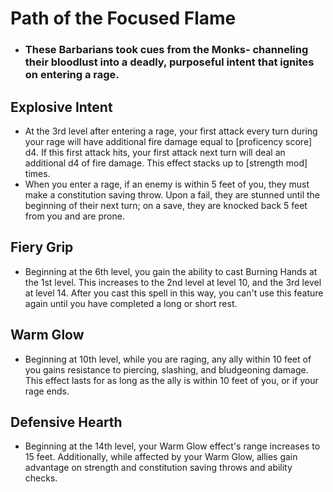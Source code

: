 # Path of the Focused Flame 
 - ### These Barbarians took cues from the Monks- channeling their bloodlust into a deadly, purposeful intent that ignites on entering a rage.


## Explosive Intent
- At the 3rd level after entering a rage, your first attack every turn during
  your rage will have additional fire damage equal to [proficency score] d4. If
  this first attack hits, your first attack next turn will deal an additional
  d4 of fire damage. This effect stacks up to [strength mod] times.
- When you enter a rage, if an enemy is within 5 feet of you, they must make a
  constitution saving throw. Upon a fail, they are stunned until the beginning
  of their next turn; on a save, they are knocked back 5 feet from you and are
  prone.


## Fiery Grip
- Beginning at the 6th level, you gain the ability to cast Burning Hands at the
  1st level. This increases to the 2nd level at level 10, and the 3rd level at
  level 14. After you cast this spell in this way, you can't use this feature
  again until you have completed a long or short rest.


## Warm Glow
- Beginning at 10th level, while you are raging, any ally within 10 feet of you
  gains resistance to piercing, slashing, and bludgeoning damage. This effect
  lasts for as long as the ally is within 10 feet of you, or if your rage ends.


## Defensive Hearth
- Beginning at the 14th level, your Warm Glow effect's range increases to 15
  feet. Additionally, while affected by your Warm Glow, allies gain advantage
  on strength and constitution saving throws and ability checks.

